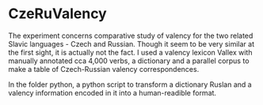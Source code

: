 CzeRuValency
============
The experiment concerns comparative study of valency for the two related Slavic languages - Czech and Russian.
Though it seem to be very similar at the first sight, it is actually not the fact.
I used a valency lexicon Vallex with manually annotated cca 4,000 verbs, a dictionary and a parallel corpus to
make a table of Czech-Russian valency correspondences.


In the folder python, a python script to transform a dictionary Ruslan
and a valency information encoded in it into a human-readible format. 
